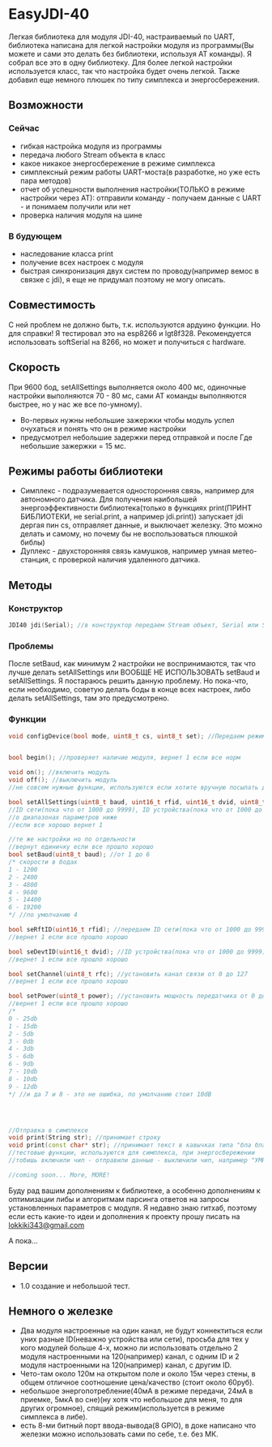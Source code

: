# EasyJDI-40
Легкая библиотека для модуля JDI-40, настраиваемый по UART, библиотека написана для легкой настройки модуля из программы(Вы можете и сами это делать без библиотеки, используя AT команды).
Я собрал все это в одну библиотеку. Для более легкой настройки используется класс, так что настройка будет очень легкой. Также добавил еще немного плюшек по типу симплекса и энергосбережения.
## Возможности
### Сейчас
- гибкая настройка модуля из программы
- передача любого Stream объекта в класс
- какое никакое энергосбережение в режиме симплекса
- симплексный режим работы UART-моста(в разработке, но уже есть пара методов)
- отчет об успешности выполнения настройки(ТОЛЬКО в режиме настройки через АТ): отправили команду - получаем данные с UART - и понимаем получили или нет
- проверка наличия модуля на шине
### В будующем
- наследование класса print
- получение всех настроек с модуля
- быстрая синхронизация двух систем по проводу(например вемос в связке с jdi), я еще не придумал поэтому не могу описать.
## Совместимость
С ней проблем не должно быть, т.к. используются ардуино функции.
Но для справки! Я тестировал это на esp8266 и lgt8f328. Рекомендуется использовать softSerial на 8266, но может и получиться с hardware.
## Скорость
При 9600 бод, setAllSettings выполняется около 400 мс, одиночные настройки выполняются 70 - 80 мс, сами AT команды выполняются быстрее, но у нас же все по-умному).
- Во-первых нужны небольшие зажержки чтобы модуль успел очухаться и понять что он в режиме настройки
- предусмотрел небольшие задержки перед отправкой и после
Где небольшие зажержки = 15 мс.
## Режимы работы библиотеки
- Симплекс - подразумевается односторонняя связь, например для автономного датчика. Для получения наибольшей энергоэффективности библиотека(только в функциях print(ПРИНТ БИБЛИОТЕКИ, не serial.print, а например jdi.print)) запускает jdi дергая пин cs, отправляет данные, и выключает железку. Это можно делать и самому, но почему бы не воспользоваться плюшкой библы)
- Дуплекс - двухсторонняя связь камушков, например умная метео-станция, с проверкой наличия удаленного датчика.
## Методы
### Конструктор
```cpp
JDI40 jdi(Serial); //в конструктор передаем Stream объект, Serial или SoftSerial, рекомендую softSerial, но может и заработать и без него.
```
### Проблемы
После setBaud, как минимум 2 настройки не воспринимаются, так что лучше делать setAllSettings или ВООБЩЕ НЕ ИСПОЛЬЗОВАТЬ setBaud и setAllSettings. Я постараюсь решить данную проблему. Но пока-что, если необходимо, советую делать боды в конце всех настроек, либо делать setAllSettings, там это предусмотрено.
### Функции
```cpp
void configDevice(bool mode, uint8_t cs, uint8_t set); //Передаем режим(_SIMPLEX, _DUPLEX), передаем пин на который цепляем cs, передаем пин на который цепляем set


bool begin(); //проверяет наличие модуля, вернет 1 если все норм

void on(); //включить модуль
void off(); //выключить модуль
//не совсем нужные функции, используются если хотите вручную посылать данные в порт(для передачи) для симплекса, при этом сохранив низкое потребление, о нем ниже 

bool setAllSettings(uint8_t baud, uint16_t rfid, uint16_t dvid, uint8_t rfc, uint8_t power); //передать все настройки модуля: скорость порта,
//ID сети(пока что от 1000 до 9999), ID устройства(пока что от 1000 до 9999), канал связи, и мощность передатчика.
//о диапазонах параметров ниже
//если все хорошо вернет 1

//те же настройки но по отдельности
//вернут единичку если все прошло хорошо
bool setBaud(uint8_t baud); //от 1 до 6
/* скорости в бодах
1 - 1200
2 - 2400
3 - 4800
4 - 9600
5 - 14400
6 - 19200
*/ //по умолчанию 4

bool seRftID(uint16_t rfid); //передаем ID сети(пока что от 1000 до 9999). на деле можно передать 16-ти битные числа
//вернет 1 если все прошло хорошо

bool seDevtID(uint16_t dvid); //ID устройства(пока что от 1000 до 9999). на деле можно передать 16-ти битные числа
//вернет 1 если все прошло хорошо

bool setChannel(uint8_t rfc); //установить канал связи от 0 до 127
//вернет 1 если все прошло хорошо

bool setPower(uint8_t power); //установить мощность передатчика от 0 до 9
//вернет 1 если все прошло хорошо
/*
0 - 25db
1 - 15db
2 - 5db
3 - 0db
4 - 3db
5 - 6db
6 - 9db
7 - 10db
8 - 10db
9 - 12db
*/ //и да 7 и 8 - это не ошибка, по умолчанию стоит 10dB




//Отправка в симплексе
void print(String str); //принимает строку
void print(const char* str); //принимает текст в кавычках типа "бла бла бла"
//тестовые функции, используются для симплекса, при энергосбережении
//тобишь включили чип - отправили данные - выключили чип, например "УМНЫЙ ПУЛЬТ С АРДУИНО"

//coming soon... More, MORE!
```
Буду рад вашим дополнениям к библиотеке, а особенно дополнениям к оптимизации либы и алгоритмам парсинга ответов на запросы установленных параметров с модуля. Я недавно знаю гитхаб, поэтому если есть какие-то идеи и дополнения к проекту прошу писать на lokkiki343@gmail.com

А пока...
## Версии
- 1.0 создание и небольшой тест.
## Немного о железке
- Два модуля настроенные на один канал, не будут коннектиться если уних разные ID(неважно устройства или сети), просьба для тех у кого модулей больше 4-х, можно ли использовать отдельно 2 модуля настроенными на 120(например) канал, с одним ID и 2 модуля настроенными на 120(например) канал, с другим ID.
- Чето-там около 120м на открытом поле и около 15м через стены, в общем отличное соотношение цена/качество (стоит около 60руб).
- небольшое энергопотребление(40мА в режиме передачи, 24мА в приемке, 5мкА во сне)(ну хотя что небольшое для меня, то для других огромное), спящий режим(используется в режиме симплекса в либе).
- есть 8-ми битный порт ввода-вывода(8 GPIO), в доке написано что железки можно использовать сами по себе, т.е. без МК.
